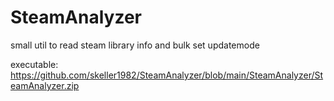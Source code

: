 # SteamAnalyzer
small util to read steam library info and bulk set updatemode

executable: https://github.com/skeller1982/SteamAnalyzer/blob/main/SteamAnalyzer/SteamAnalyzer.zip
